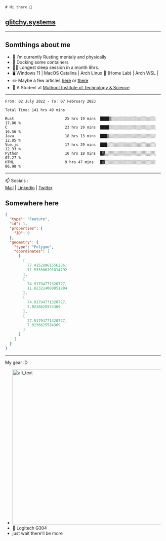 ```
# Hi there 👋
```
## [glitchy.systems](https://glitchy.systems)
---

## Somthings about me



- 🌱 I’m currently Rusting mentaly and physically
- 🐋 Docking some containers
- 😶‍🌫️ Longest sleep session in a month 6hrs.
- 🖥️ Windows 11 | MacOS Catalina | Arch Linux 🦩 (Home Lab) | Arch WSL |
- ✏️ Maybe a few articles [here](https://medium.com/@advaithnarayanan8) or [there](https://medium.com/@advaithnarayanan8)
- 📑 A Student at [Muthoot Institute of Technology & Science](https://mgmits.ac.in/)



---

<!--START_SECTION:waka-->

```text
From: 02 July 2022 - To: 07 February 2023

Total Time: 141 hrs 49 mins

Rust                       25 hrs 19 mins  ████▒░░░░░░░░░░░░░░░░░░░░   17.86 %
C                          23 hrs 29 mins  ████░░░░░░░░░░░░░░░░░░░░░   16.56 %
Java                       18 hrs 13 mins  ███▒░░░░░░░░░░░░░░░░░░░░░   12.85 %
Vue.js                     17 hrs 29 mins  ███░░░░░░░░░░░░░░░░░░░░░░   12.33 %
Python                     10 hrs 18 mins  █▓░░░░░░░░░░░░░░░░░░░░░░░   07.27 %
HTML                       9 hrs 47 mins   █▓░░░░░░░░░░░░░░░░░░░░░░░   06.90 %
```

<!--END_SECTION:waka-->

---

📫 Socials :<br>
[Mail](mailto:advaithnarayanan8@gmail.com) | [Linkedin](https://www.linkedin.com/in/advaith-narayanan-a72152214/) | [Twitter](https://twitter.com/advaithnarayan)

## Somewhere here

```geojson
{
  "type": "Feature",
  "id": 1,
  "properties": {
    "ID": 0
  },
  "geometry": {
    "type": "Polygon",
    "coordinates": [
      [
        [
          77.41528961556286,
          11.533300191814792
        ],
        [
          74.91794771320727,
          11.823214080851884
        ],
        [
          74.91794771320727,
          7.9236625574369
        ],
        [
          77.91794771320727,
          7.9236625574369
        ]
      ]
    ]
  }
}
```


--- 
My gear :D

- [<img alt="alt_text" width="500px" src="https://valid.x86.fr/cache/banner/xv24bv-6.png" />](https://valid.x86.fr/xv24bv)
- 🐁 Logitech G304
- just wait there'll be more

